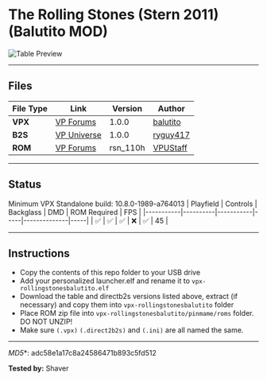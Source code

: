 # The Rolling Stones (Stern 2011) (Balutito MOD)

![Table Preview](../../images/vpx-rollingstones-preview.jpg)

---

## Files
| File Type | Link | Version | Author | 
|-----------|--------|----------|--------------|
| **VPX** | [VP Forums](https://vpuniverse.com/files/file/7880-the-rolling-stones-stern-balutito-mod/) | 1.0.0 | [balutito](https://vpuniverse.com/profile/36070-balutito/) |
| **B2S** | [VP Universe](https://vpuniverse.com/files/file/13120-rolling-stones-limited-edition-stern-2011-b2s-with-full-dmd/) | 1.0.0 | [ryguy417](https://vpuniverse.com/profile/31096-ryguy417/) |
| **ROM** | [VP Forums](https://vpuniverse.com/files/file/3392-rolling-stones-the-limited-edition-v11/) | rsn_110h | [VPUStaff](https://vpuniverse.com/profile/50-vpustaff/) |

---

## Status 
Minimum VPX Standalone build: 10.8.0-1989-a764013
| Playfield | Controls | Backglass | DMD | ROM Required | FPS | 
|-----------|----------|-----------|-----|--------------|-----|
| :white_check_mark: | :white_check_mark: | :white_check_mark: | :x: | :white_check_mark: | 45 |

---

## Instructions

- Copy the contents of this repo folder to your USB drive
- Add your personalized launcher.elf and rename it to `vpx-rollingstonesbalutito.elf`
- Download the table and directb2s versions listed above, extract (if necessary) and copy them into `vpx-rollingstonesbalutito` folder
- Place ROM zip file into `vpx-rollingstonesbalutito/pinmame/roms` folder. DO NOT UNZIP!
- Make sure `(.vpx)` `(.direct2b2s)` and `(.ini)` are all named the same.

---

*MD5**: adc58e1a17c8a24586471b893c5fd512

**Tested by:** Shaver
